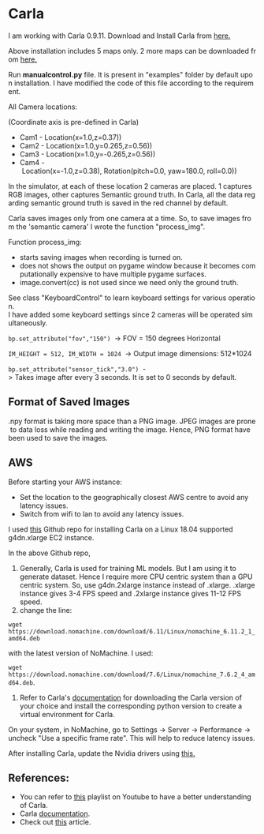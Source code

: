 # Carla
I am working with Carla 0.9.11. Download and Install Carla from [here.](https://carla.readthedocs.io/en/0.9.11/start_quickstart/)

Above installation includes 5 maps only. 2 more maps can be downloaded from [here.](https://github.com/carla-simulator/carla/releases/tag/0.9.11)

Run **manualcontrol.py** file. It is present in "examples" folder by default upon installation. I have modified the code of this file according to the requirement.

All Camera locations:

(Coordinate axis is pre-defined in Carla)

- Cam1 - Location(x=1.0,z=0.37))
- Cam2 - Location(x=1.0,y=0.265,z=0.56))
- Cam3 - Location(x=1.0,y=-0.265,z=0.56))
- Cam4 - Location(x=-1.0,z=0.38), Rotation(pitch=0.0, yaw=180.0, roll=0.0))

In the simulator, at each of these location 2 cameras are placed. 1 captures RGB images, other captures Semantic ground truth. In Carla, all the data regarding semantic ground truth is saved in the red channel by default.

Carla saves images only from one camera at a time. So, to save images from the 'semantic camera' I wrote the function "process_img".

Function process_img:

- starts saving images when recording is turned on.
- does not shows the output on pygame window because it becomes computationally expensive to have multiple pygame surfaces.
- image.convert(cc) is not used since we need only the ground truth.

See class "KeyboardControl" to learn keyboard settings for various operation. I have added some keyboard settings since 2 cameras will be operated simultaneously.

`bp.set_attribute("fov","150")`  -> FOV = 150 degrees Horizontal

`IM_HEIGHT = 512, IM_WIDTH = 1024`  -> Output image dimensions: 512*1024

`bp.set_attribute("sensor_tick","3.0")`  -> Takes image after every 3 seconds. It is set to 0 seconds by default.

## Format of Saved Images

.npy format is taking more space than a PNG image. JPEG images are prone to data loss while reading and writing the image. Hence, PNG format have been used to save the images.

## AWS

Before starting your AWS instance:

- Set the location to the geographically closest AWS centre to avoid any latency issues.
- Switch from wifi to lan to avoid any latency issues.

I used [this](https://github.com/jbnunn/CARLADesktop) Github repo for installing Carla on a Linux 18.04 supported g4dn.xlarge EC2 instance.

In the above Github repo,

1. Generally, Carla is used for training ML models. But I am using it to generate dataset. Hence I require more CPU centric system than a GPU centric system. So, use g4dn.2xlarge instance instead of .xlarge. .xlarge instance gives 3-4 FPS speed and .2xlarge instance gives 11-12 FPS speed.
2. change the line:

`wget https://download.nomachine.com/download/6.11/Linux/nomachine_6.11.2_1_amd64.deb`

with the latest version of NoMachine. I used:

`wget https://download.nomachine.com/download/7.6/Linux/nomachine_7.6.2_4_amd64.deb`.

1. Refer to Carla's [documentation](https://carla.readthedocs.io/en/0.9.11/start_quickstart/) for downloading the Carla version of your choice and install the corresponding python version to create a virtual environment for Carla.

On your system, in NoMachine, go to Settings -> Server -> Performance -> uncheck "Use a specific frame rate". This will help to reduce latency issues.

After installing Carla, update the Nvidia drivers using [this.](https://www.itzgeek.com/post/how-to-install-nvidia-drivers-on-ubuntu-20-04-ubuntu-18-04.html)

## References:

- You can refer to [this](https://youtube.com/playlist?list=PLQVvvaa0QuDeI12McNQdnTlWz9XlCa0uo) playlist on Youtube to have a better understanding of Carla.
- Carla [documentation](https://carla.readthedocs.io/en/0.9.11/).
- Check out [this](https://sagnibak.github.io/blog/how-to-use-carla/) article.
